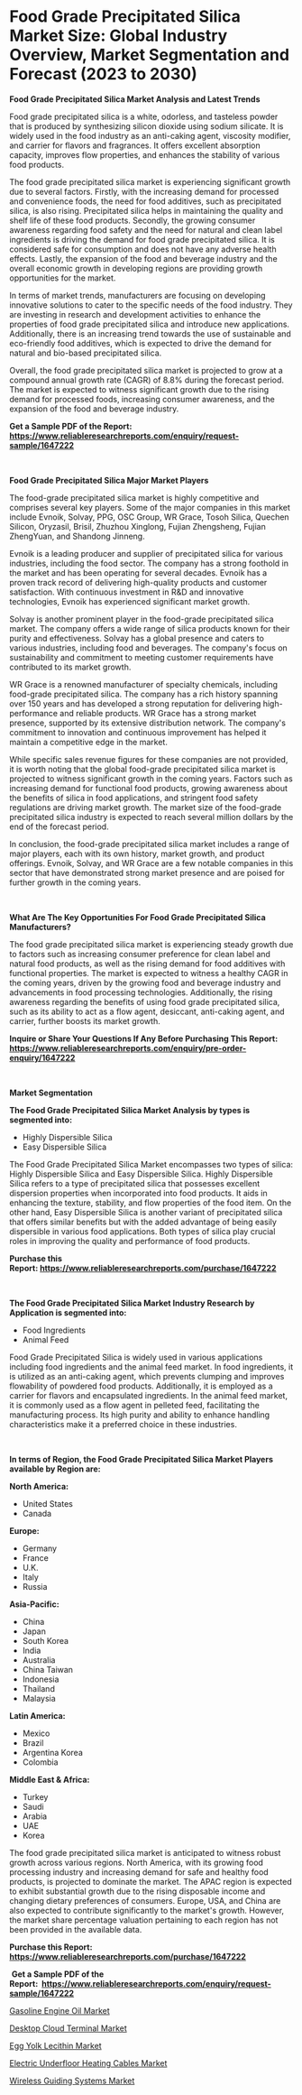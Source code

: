 <p><h1>Food Grade Precipitated Silica Market Size: Global Industry Overview, Market Segmentation and Forecast (2023 to 2030)</h1></p><p><strong>Food Grade Precipitated Silica Market Analysis and Latest Trends</strong></p>
<p><p>Food grade precipitated silica is a white, odorless, and tasteless powder that is produced by synthesizing silicon dioxide using sodium silicate. It is widely used in the food industry as an anti-caking agent, viscosity modifier, and carrier for flavors and fragrances. It offers excellent absorption capacity, improves flow properties, and enhances the stability of various food products.</p><p>The food grade precipitated silica market is experiencing significant growth due to several factors. Firstly, with the increasing demand for processed and convenience foods, the need for food additives, such as precipitated silica, is also rising. Precipitated silica helps in maintaining the quality and shelf life of these food products. Secondly, the growing consumer awareness regarding food safety and the need for natural and clean label ingredients is driving the demand for food grade precipitated silica. It is considered safe for consumption and does not have any adverse health effects. Lastly, the expansion of the food and beverage industry and the overall economic growth in developing regions are providing growth opportunities for the market.</p><p>In terms of market trends, manufacturers are focusing on developing innovative solutions to cater to the specific needs of the food industry. They are investing in research and development activities to enhance the properties of food grade precipitated silica and introduce new applications. Additionally, there is an increasing trend towards the use of sustainable and eco-friendly food additives, which is expected to drive the demand for natural and bio-based precipitated silica.</p><p>Overall, the food grade precipitated silica market is projected to grow at a compound annual growth rate (CAGR) of 8.8% during the forecast period. The market is expected to witness significant growth due to the rising demand for processed foods, increasing consumer awareness, and the expansion of the food and beverage industry.</p></p>
<p><strong>Get a Sample PDF of the Report:&nbsp; <a href="https://www.reliableresearchreports.com/enquiry/request-sample/1647222">https://www.reliableresearchreports.com/enquiry/request-sample/1647222</a></strong></p>
<p>&nbsp;</p>
<p><strong>Food Grade Precipitated Silica Major Market Players</strong></p>
<p><p>The food-grade precipitated silica market is highly competitive and comprises several key players. Some of the major companies in this market include Evnoik, Solvay, PPG, OSC Group, WR Grace, Tosoh Silica, Quechen Silicon, Oryzasil, Brisil, Zhuzhou Xinglong, Fujian Zhengsheng, Fujian ZhengYuan, and Shandong Jinneng.</p><p>Evnoik is a leading producer and supplier of precipitated silica for various industries, including the food sector. The company has a strong foothold in the market and has been operating for several decades. Evnoik has a proven track record of delivering high-quality products and customer satisfaction. With continuous investment in R&D and innovative technologies, Evnoik has experienced significant market growth.</p><p>Solvay is another prominent player in the food-grade precipitated silica market. The company offers a wide range of silica products known for their purity and effectiveness. Solvay has a global presence and caters to various industries, including food and beverages. The company's focus on sustainability and commitment to meeting customer requirements have contributed to its market growth.</p><p>WR Grace is a renowned manufacturer of specialty chemicals, including food-grade precipitated silica. The company has a rich history spanning over 150 years and has developed a strong reputation for delivering high-performance and reliable products. WR Grace has a strong market presence, supported by its extensive distribution network. The company's commitment to innovation and continuous improvement has helped it maintain a competitive edge in the market.</p><p>While specific sales revenue figures for these companies are not provided, it is worth noting that the global food-grade precipitated silica market is projected to witness significant growth in the coming years. Factors such as increasing demand for functional food products, growing awareness about the benefits of silica in food applications, and stringent food safety regulations are driving market growth. The market size of the food-grade precipitated silica industry is expected to reach several million dollars by the end of the forecast period.</p><p>In conclusion, the food-grade precipitated silica market includes a range of major players, each with its own history, market growth, and product offerings. Evnoik, Solvay, and WR Grace are a few notable companies in this sector that have demonstrated strong market presence and are poised for further growth in the coming years.</p></p>
<p>&nbsp;</p>
<p><strong>What Are The Key Opportunities For Food Grade Precipitated Silica Manufacturers?</strong></p>
<p><p>The food grade precipitated silica market is experiencing steady growth due to factors such as increasing consumer preference for clean label and natural food products, as well as the rising demand for food additives with functional properties. The market is expected to witness a healthy CAGR in the coming years, driven by the growing food and beverage industry and advancements in food processing technologies. Additionally, the rising awareness regarding the benefits of using food grade precipitated silica, such as its ability to act as a flow agent, desiccant, anti-caking agent, and carrier, further boosts its market growth.</p></p>
<p><strong>Inquire or Share Your Questions If Any Before Purchasing This Report: <a href="https://www.reliableresearchreports.com/enquiry/pre-order-enquiry/1647222">https://www.reliableresearchreports.com/enquiry/pre-order-enquiry/1647222</a></strong></p>
<p>&nbsp;</p>
<p><strong>Market Segmentation</strong></p>
<p><strong>The Food Grade Precipitated Silica Market Analysis by types is segmented into:</strong></p>
<p><ul><li>Highly Dispersible Silica</li><li>Easy Dispersible Silica</li></ul></p>
<p><p>The Food Grade Precipitated Silica Market encompasses two types of silica: Highly Dispersible Silica and Easy Dispersible Silica. Highly Dispersible Silica refers to a type of precipitated silica that possesses excellent dispersion properties when incorporated into food products. It aids in enhancing the texture, stability, and flow properties of the food item. On the other hand, Easy Dispersible Silica is another variant of precipitated silica that offers similar benefits but with the added advantage of being easily dispersible in various food applications. Both types of silica play crucial roles in improving the quality and performance of food products.</p></p>
<p><strong>Purchase this Report:&nbsp;<a href="https://www.reliableresearchreports.com/purchase/1647222">https://www.reliableresearchreports.com/purchase/1647222</a></strong></p>
<p>&nbsp;</p>
<p><strong>The Food Grade Precipitated Silica Market Industry Research by Application is segmented into:</strong></p>
<p><ul><li>Food Ingredients</li><li>Animal Feed</li></ul></p>
<p><p>Food Grade Precipitated Silica is widely used in various applications including food ingredients and the animal feed market. In food ingredients, it is utilized as an anti-caking agent, which prevents clumping and improves flowability of powdered food products. Additionally, it is employed as a carrier for flavors and encapsulated ingredients. In the animal feed market, it is commonly used as a flow agent in pelleted feed, facilitating the manufacturing process. Its high purity and ability to enhance handling characteristics make it a preferred choice in these industries.</p></p>
<p>&nbsp;</p>
<p><strong>In terms of Region, the Food Grade Precipitated Silica Market Players available by Region are:</strong></p>
<p>
    <p> <strong> North America: </strong>
        <ul>
            <li>United States</li>
            <li>Canada</li>
        </ul>
        </p> 
    <p> <strong> Europe: </strong>
        <ul>
            <li>Germany</li>
            <li>France</li>
            <li>U.K.</li>
            <li>Italy</li>
            <li>Russia</li>
        </ul>
        </p> 
    <p> <strong> Asia-Pacific: </strong>
        <ul>
            <li>China</li>
            <li>Japan</li>
            <li>South Korea</li>
            <li>India</li>
            <li>Australia</li>
            <li>China Taiwan</li>
            <li>Indonesia</li>
            <li>Thailand</li>
            <li>Malaysia</li>
        </ul>
        </p> 
    <p> <strong> Latin America: </strong>
        <ul>
            <li>Mexico</li>
            <li>Brazil</li>
            <li>Argentina Korea</li>
            <li>Colombia</li>
        </ul>
        </p> 
    <p> <strong> Middle East & Africa: </strong>
        <ul>
            <li>Turkey</li>
            <li>Saudi</li>
            <li>Arabia</li>
            <li>UAE</li>
            <li>Korea</li>
        </ul>
    </p>
    </p>
<p><p>The food grade precipitated silica market is anticipated to witness robust growth across various regions. North America, with its growing food processing industry and increasing demand for safe and healthy food products, is projected to dominate the market. The APAC region is expected to exhibit substantial growth due to the rising disposable income and changing dietary preferences of consumers. Europe, USA, and China are also expected to contribute significantly to the market's growth. However, the market share percentage valuation pertaining to each region has not been provided in the available data.</p></p>
<p><strong>Purchase this Report: <a href="https://www.reliableresearchreports.com/purchase/1647222">https://www.reliableresearchreports.com/purchase/1647222</a></strong></p>
<p>&nbsp;<strong>Get a Sample PDF of the Report:&nbsp;&nbsp;<a href="https://www.reliableresearchreports.com/enquiry/request-sample/1647222">https://www.reliableresearchreports.com/enquiry/request-sample/1647222</a></strong></p>
<p><strong></strong></p>
<p><p><a href="https://medium.com/@joelstrosin1928/gasoline-engine-oil-market-exploring-market-share-market-trends-and-future-growth-5d38e2b24418">Gasoline Engine Oil Market</a></p><p><a href="https://github.com/WillieWoodard/Market-Research-Report-List-1/blob/main/desktop-cloud-terminal-market.md">Desktop Cloud Terminal Market</a></p><p><a href="https://medium.com/@giannicrona/egg-yolk-lecithin-market-competitive-analysis-market-trends-and-forecast-to-2030-4850747a413d">Egg Yolk Lecithin Market</a></p><p><a href="https://medium.com/@ursulastark1/electric-underfloor-heating-cables-market-size-reveals-the-best-marketing-channels-in-global-255bc4ca3c8e">Electric Underfloor Heating Cables Market</a></p><p><a href="https://github.com/PeterParrish5/Market-Research-Report-List-1/blob/main/wireless-guiding-systems-market.md">Wireless Guiding Systems Market</a></p></p>